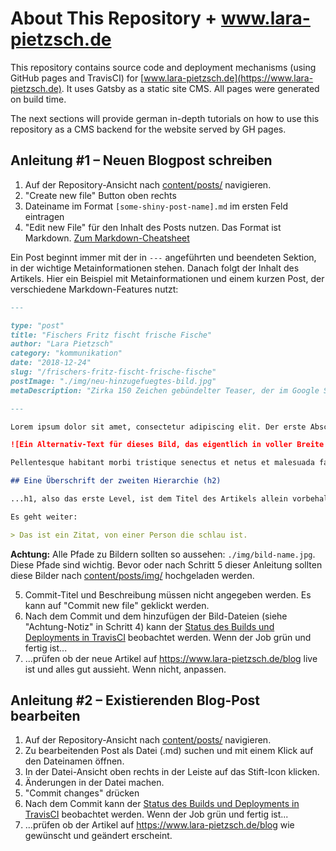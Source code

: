 # About This Repository + www.lara-pietzsch.de

This repository contains source code and deployment mechanisms (using GitHub pages and TravisCI) for [www.lara-pietzsch.de](https://www.lara-pietzsch.de). It uses Gatsby as a static site CMS. All pages were generated on build time.

The next sections will provide german in-depth tutorials on how to use this repository as a CMS backend for the website served by GH pages.

## Anleitung #1 – Neuen Blogpost schreiben

1. Auf der Repository-Ansicht nach [content/posts/](content/posts/) navigieren.
2. "Create new file" Button oben rechts
3. Dateiname im Format `[some-shiny-post-name].md` im ersten Feld eintragen
4. "Edit new File" für den Inhalt des Posts nutzen. Das Format ist Markdown. [Zum Markdown-Cheatsheet](https://github.com/adam-p/markdown-here/wiki/Markdown-Cheatsheet)

Ein Post beginnt immer mit der in `---` angeführten und beendeten Sektion, in der wichtige Metainformationen stehen. Danach folgt der Inhalt des Artikels. Hier ein Beispiel mit Metainformationen und einem kurzen Post, der verschiedene Markdown-Features nutzt:


```markdown
---

type: "post"
title: "Fischers Fritz fischt frische Fische"
author: "Lara Pietzsch"
category: "kommunikation"
date: "2018-12-24"
slug: "/frischers-fritz-fischt-frische-fische"
postImage: "./img/neu-hinzugefuegtes-bild.jpg"
metaDescription: "Zirka 150 Zeichen gebündelter Teaser, der im Google SERP Snippet angezeigt werden soll, damit Suchmaschinen-Nutzer klicken"

---

Lorem ipsum dolor sit amet, consectetur adipiscing elit. Der erste Abschnitt halt.

![Ein Alternativ-Text für dieses Bild, das eigentlich in voller Breite erscheinen sollte](./img/some-picture-file-that-exists-in-img.jpg)

Pellentesque habitant morbi tristique senectus et netus et malesuada fames ac turpis egestas. Zweiter Abschnitt halt.

## Eine Überschrift der zweiten Hierarchie (h2)

...h1, also das erste Level, ist dem Titel des Artikels allein vorbehalten. Der wird automatisch gerendert.

Es geht weiter:

> Das ist ein Zitat, von einer Person die schlau ist.

```

**Achtung:** Alle Pfade zu Bildern sollten so aussehen: `./img/bild-name.jpg`. Diese Pfade sind wichtig. Bevor oder nach Schritt 5 dieser Anleitung sollten diese Bilder nach [content/posts/img/](content/posts/img/) hochgeladen werden.

5. Commit-Titel und Beschreibung müssen nicht angegeben werden. Es kann auf "Commit new file" geklickt werden.
6. Nach dem Commit und dem hinzufügen der Bild-Dateien (siehe "Achtung-Notiz" in Schritt 4) kann der [Status des Builds und Deployments in TravisCI](https://travis-ci.org/lpietzsch/lpietzsch.github.io) beobachtet werden. Wenn der Job grün und fertig ist...
7. ...prüfen ob der neue Artikel auf https://www.lara-pietzsch.de/blog live ist und alles gut aussieht. Wenn nicht, anpassen.

## Anleitung #2 – Existierenden Blog-Post bearbeiten

1. Auf der Repository-Ansicht nach [content/posts/](content/posts/) navigieren.
2. Zu bearbeitenden Post als Datei (.md) suchen und mit einem Klick auf den Dateinamen öffnen.
3. In der Datei-Ansicht oben rechts in der Leiste auf das Stift-Icon klicken.
4. Änderungen in der Datei machen.
5. "Commit changes" drücken
6. Nach dem Commit kann der [Status des Builds und Deployments in TravisCI](https://travis-ci.org/lpietzsch/lpietzsch.github.io) beobachtet werden. Wenn der Job grün und fertig ist...
7. ...prüfen ob der Artikel auf https://www.lara-pietzsch.de/blog wie gewünscht und geändert erscheint.